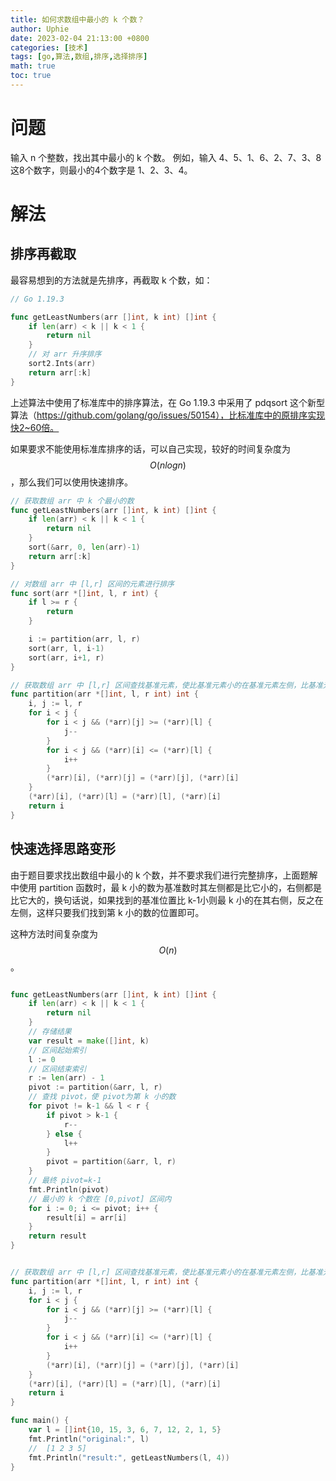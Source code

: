 ```yaml
---
title: 如何求数组中最小的 k 个数？
author: Uphie
date: 2023-02-04 21:13:00 +0800
categories: [技术]
tags: [go,算法,数组,排序,选择排序]
math: true
toc: true
---
```


# 问题

输入 n 个整数，找出其中最小的 k 个数。
例如，输入 4、5、1、6、2、7、3、8这8个数字，则最小的4个数字是 1、2、3、4。

# 解法

## 排序再截取

最容易想到的方法就是先排序，再截取 k 个数，如：
```go
// Go 1.19.3

func getLeastNumbers(arr []int, k int) []int {
	if len(arr) < k || k < 1 {
		return nil
	}
    // 对 arr 升序排序
	sort2.Ints(arr)
	return arr[:k]
}
```
上述算法中使用了标准库中的排序算法，在 Go 1.19.3 中采用了 pdqsort 这个新型算法（https://github.com/golang/go/issues/50154），比标准库中的原排序实现快2~60倍。

如果要求不能使用标准库排序的话，可以自己实现，较好的时间复杂度为 $$O(nlogn)$$，那么我们可以使用快速排序。
```go
// 获取数组 arr 中 k 个最小的数
func getLeastNumbers(arr []int, k int) []int {
	if len(arr) < k || k < 1 {
		return nil
	}
	sort(&arr, 0, len(arr)-1)
	return arr[:k]
}

// 对数组 arr 中 [l,r] 区间的元素进行排序
func sort(arr *[]int, l, r int) {
	if l >= r {
		return
	}

	i := partition(arr, l, r)
	sort(arr, l, i-1)
	sort(arr, i+1, r)
}

// 获取数组 arr 中 [l,r] 区间查找基准元素，使比基准元素小的在基准元素左侧，比基准元素大的在基准元素右侧，返回基准元素位置
func partition(arr *[]int, l, r int) int {
	i, j := l, r
	for i < j {
		for i < j && (*arr)[j] >= (*arr)[l] {
			j--
		}
		for i < j && (*arr)[i] <= (*arr)[l] {
			i++
		}
		(*arr)[i], (*arr)[j] = (*arr)[j], (*arr)[i]
	}
	(*arr)[i], (*arr)[l] = (*arr)[l], (*arr)[i]
	return i
}
```

## 快速选择思路变形

由于题目要求找出数组中最小的 k 个数，并不要求我们进行完整排序，上面题解中使用 partition 函数时，最 k 小的数为基准数时其左侧都是比它小的，右侧都是比它大的，换句话说，如果找到的基准位置比 k-1小则最 k 小的在其右侧，反之在左侧，这样只要我们找到第 k 小的数的位置即可。

这种方法时间复杂度为 $$O(n)$$。

```go

func getLeastNumbers(arr []int, k int) []int {
	if len(arr) < k || k < 1 {
		return nil
	}
	// 存储结果
	var result = make([]int, k)
	// 区间起始索引
	l := 0
	// 区间结束索引
	r := len(arr) - 1
	pivot := partition(&arr, l, r)
	// 查找 pivot，使 pivot为第 k 小的数
	for pivot != k-1 && l < r {
		if pivot > k-1 {
			r--
		} else {
			l++
		}
		pivot = partition(&arr, l, r)
	}
	// 最终 pivot=k-1
	fmt.Println(pivot)
	// 最小的 k 个数在 [0,pivot] 区间内
	for i := 0; i <= pivot; i++ {
		result[i] = arr[i]
	}
	return result
}


// 获取数组 arr 中 [l,r] 区间查找基准元素，使比基准元素小的在基准元素左侧，比基准元素大的在基准元素右侧，返回基准元素位置
func partition(arr *[]int, l, r int) int {
	i, j := l, r
	for i < j {
		for i < j && (*arr)[j] >= (*arr)[l] {
			j--
		}
		for i < j && (*arr)[i] <= (*arr)[l] {
			i++
		}
		(*arr)[i], (*arr)[j] = (*arr)[j], (*arr)[i]
	}
	(*arr)[i], (*arr)[l] = (*arr)[l], (*arr)[i]
	return i
}

func main() {
	var l = []int{10, 15, 3, 6, 7, 12, 2, 1, 5}
	fmt.Println("original:", l)
    //  [1 2 3 5]
	fmt.Println("result:", getLeastNumbers(l, 4))
}
```


